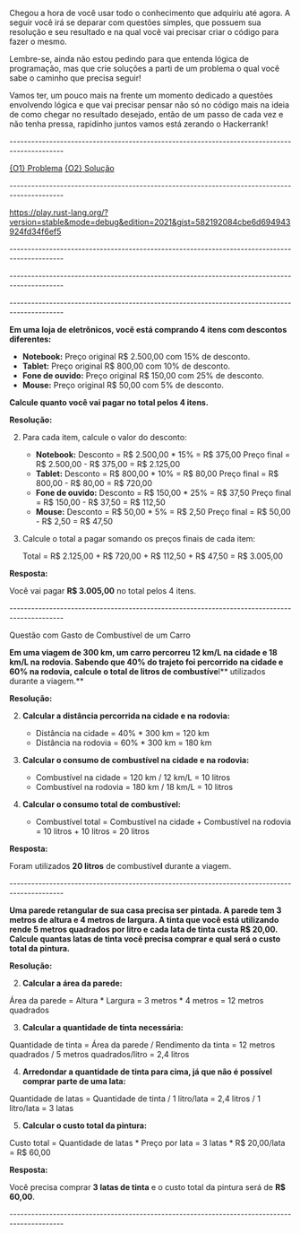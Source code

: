 
Chegou a hora de você usar todo o conhecimento que adquiriu até agora. A seguir você irá se deparar com questões simples, que possuem sua resolução e seu resultado e na qual você vai precisar criar o código para fazer o mesmo.

Lembre-se, ainda não estou pedindo para que entenda lógica de programação, mas que crie soluções a parti de um problema o qual você sabe o caminho que precisa seguir!

Vamos ter, um pouco mais na frente um momento dedicado a questões envolvendo lógica e que vai precisar pensar não só no código mais na ideia de como chegar no resultado desejado, então de um passo de cada vez e não tenha pressa, rapidinho juntos vamos está zerando o Hackerrank!

_---------------------------------------------------------------------------------------------_

[{O1} Problema](https://play.rust-lang.org/?version=stable&mode=debug&edition=2021&gist=87b34813dec143ebd0f0c32100d7bccc)
[{O2} Solução](https://play.rust-lang.org/?version=stable&mode=debug&edition=2021&gist=0b2e8f503ea381ddc1ece17618415933)

_---------------------------------------------------------------------------------------------_

https://play.rust-lang.org/?version=stable&mode=debug&edition=2021&gist=582192084cbe6d694943924fd34f6ef5

_---------------------------------------------------------------------------------------------_



_---------------------------------------------------------------------------------------------_



_---------------------------------------------------------------------------------------------_

**Em uma loja de eletrônicos, você está comprando 4 itens com descontos diferentes:**

- **Notebook:** Preço original R$ 2.500,00 com 15% de desconto.
- **Tablet:** Preço original R$ 800,00 com 10% de desconto.
- **Fone de ouvido:** Preço original R$ 150,00 com 25% de desconto.
- **Mouse:** Preço original R$ 50,00 com 5% de desconto.

**Calcule quanto você vai pagar no total pelos 4 itens.**

**Resolução:**

2. Para cada item, calcule o valor do desconto:
    - **Notebook:** Desconto = R$ 2.500,00 * 15% = R$ 375,00 Preço final = R$ 2.500,00 - R$ 375,00 = R$ 2.125,00
    - **Tablet:** Desconto = R$ 800,00 * 10% = R$ 80,00 Preço final = R$ 800,00 - R$ 80,00 = R$ 720,00
    - **Fone de ouvido:** Desconto = R$ 150,00 * 25% = R$ 37,50 Preço final = R$ 150,00 - R$ 37,50 = R$ 112,50
    - **Mouse:** Desconto = R$ 50,00 * 5% = R$ 2,50 Preço final = R$ 50,00 - R$ 2,50 = R$ 47,50

1. Calcule o total a pagar somando os preços finais de cada item:
    
    Total = R$ 2.125,00 + R$ 720,00 + R$ 112,50 + R$ 47,50 = R$ 3.005,00 

**Resposta:**

Você vai pagar **R$ 3.005,00** no total pelos 4 itens.


_---------------------------------------------------------------------------------------------_


Questão com Gasto de Combustível de um Carro

**Em uma viagem de 300 km, um carro percorreu 12 km/L na cidade e 18 km/L na rodovia. Sabendo que 40% do trajeto foi percorrido na cidade e 60% na rodovia, calcule o total de litros de combustíve**l** utilizados durante a viagem.**

**Resolução:**

2. **Calcular a distância percorrida na cidade e na rodovia:**
    
    - Distância na cidade = 40% * 300 km = 120 km
    - Distância na rodovia = 60% * 300 km = 180 km
    
4. **Calcular o consumo de combustível na cidade e na rodovia:**
    
    - Combustível na cidade = 120 km / 12 km/L = 10 litros
    - Combustível na rodovia = 180 km / 18 km/L = 10 litros
    
6. **Calcular o consumo total de combustível:**
    
    - Combustível total = Combustível na cidade + Combustível na rodovia = 10 litros + 10 litros = 20 litros
    

**Resposta:**

Foram utilizados **20 litros** de combustíve**l** durante a viagem.


_---------------------------------------------------------------------------------------------_


**Uma parede retangular de sua casa precisa ser pintada. A parede tem 3 metros de altura e 4 metros de largura. A tinta que você está utilizando rende 5 metros quadrados por litro e cada lata de tinta custa R$ 20,00. Calcule quantas latas de tinta você precisa comprar e qual será o custo total da pintura.**

**Resolução:**

2. **Calcular a área da parede:**

Área da parede = Altura * Largura = 3 metros * 4 metros = 12 metros quadrados

3. **Calcular a quantidade de tinta necessária:**

Quantidade de tinta = Área da parede / Rendimento da tinta = 12 metros quadrados / 5 metros quadrados/litro = 2,4 litros

4. **Arredondar a quantidade de tinta para cima, já que não é possível comprar parte de uma lata:**

Quantidade de latas = Quantidade de tinta / 1 litro/lata = 2,4 litros / 1 litro/lata = 3 latas

5. **Calcular o custo total da pintura:**

Custo total = Quantidade de latas * Preço por lata = 3 latas * R$ 20,00/lata = R$ 60,00

**Resposta:**

Você precisa comprar **3 latas de tinta** e o custo total da pintura será de **R$ 60,00**.


_---------------------------------------------------------------------------------------------_

